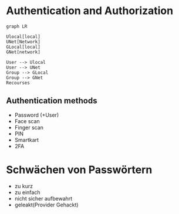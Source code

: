 # Authentication and Authorization



```mermaid
graph LR

Ulocal[local]
UNet[Network]
GLocal[local]
GNet[network]

User --> Ulocal
User --> UNet
Group --> GLocal
Group --> GNet
Recourses
```

## Authentication methods

- Password (+User)
- Face scan
- Finger scan
- PIN
- Smartkart
- 2FA

# Schwächen von Passwörtern

- zu kurz
- zu einfach
- nicht sicher aufbewahrt
- geleakt(Provider Gehackt)

